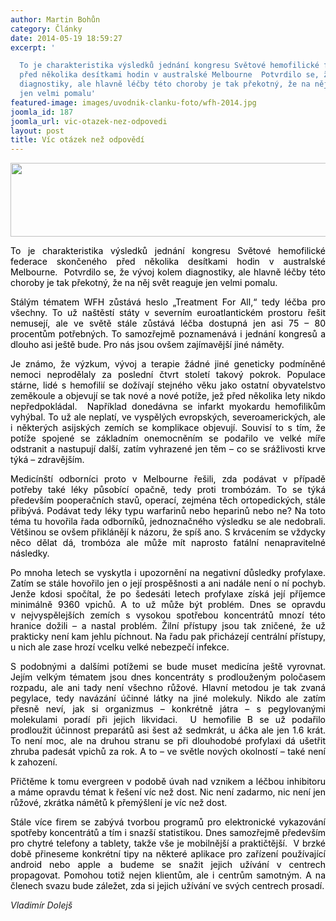 ```yaml
---
author: Martin Bohůn
category: Články
date: 2014-05-19 18:59:27
excerpt: '

  To je charakteristika výsledků jednání kongresu Světové hemofilické federace skončeného
  před několika desítkami hodin v australské Melbourne  Potvrdilo se, že vývoj kolem
  diagnostiky, ale hlavně léčby této choroby je tak překotný, že na něj svět reaguje
  jen velmi pomalu'
featured-image: images/uvodnik-clanku-foto/wfh-2014.jpg
joomla_id: 187
joomla_url: vic-otazek-nez-odpovedi
layout: post
title: Víc otázek než odpovědí
---
```


<p style="text-align: center;">
 <span style="color: #000000;">
  <img alt="" border="0" height="118" src="{{ site.baseurl }}/images/uvodnik-clanku-foto/wfh-2014.jpg" width="540"/>
  <br/>
 </span>
</p>
<p style="text-align: justify;">
 <span style="color: #000000;">
  To je charakteristika výsledků jednání kongresu Světové hemofilické federace skončeného před několika desítkami hodin v australské Melbourne.  Potvrdilo se, že vývoj kolem diagnostiky, ale hlavně léčby této choroby je tak překotný, že na něj svět reaguje jen velmi pomalu.
 </span>
</p>
<p style="text-align: justify;">
 <span style="color: #000000;">
  Stálým tématem WFH zůstává heslo „Treatment For All,“ tedy léčba pro všechny. To už naštěstí státy v severním euroatlantickém prostoru řešit nemusejí, ale ve světě stále zůstává léčba dostupná jen asi 75 – 80 procentům potřebných. To samozřejmě poznamenává i jednání kongresů a dlouho asi ještě bude. Pro nás jsou ovšem zajímavější jiné náměty.
 </span>
</p>
<p style="text-align: justify;">
 <span style="color: #000000;">
  Je známo, že výzkum, vývoj a terapie žádné jiné geneticky podmíněné nemoci neprodělaly za poslední čtvrt století takový pokrok. Populace stárne, lidé s hemofilií se dožívají stejného věku jako ostatní obyvatelstvo zeměkoule a objevují se tak nové a nové potíže, jež před několika lety nikdo nepředpokládal.  Například donedávna se infarkt myokardu hemofilikům vyhýbal. To už ale neplatí, ve vyspělých evropských, severoamerických, ale i některých asijských zemích se komplikace objevují. Souvisí to s tím, že potíže spojené se základním onemocněním se podařilo ve velké míře odstranit a nastupují další, zatím vyhrazené jen těm – co se srážlivosti krve týká – zdravějším.
 </span>
</p>
<p style="text-align: justify;">
 <span style="color: #000000;">
  Medicínští odborníci proto v Melbourne řešili, zda podávat v případě potřeby také léky působící opačně, tedy proti trombózám. To se týká především pooperačních stavů, operací, zejména těch ortopedických, stále přibývá. Podávat tedy léky typu warfarinů nebo heparinů nebo ne? Na toto téma tu hovořila řada odborníků, jednoznačného výsledku se ale nedobrali. Většinou se ovšem přiklánějí k názoru, že spíš ano. S krvácením se vždycky něco dělat dá, trombóza ale může mít naprosto fatální nenapravitelné následky.
 </span>
</p>
<p style="text-align: justify;">
 <span style="color: #000000;">
  Po mnoha letech se vyskytla i upozornění na negativní důsledky profylaxe. Zatím se stále hovořilo jen o její prospěšnosti a ani nadále není o ní pochyb. Jenže kdosi spočítal, že po šedesáti letech profylaxe získá její příjemce minimálně 9360 vpichů. A to už může být problém. Dnes se opravdu v nejvyspělejších zemích s vysokou spotřebou koncentrátů mnozí této hranice dožili – a nastal problém. Žilní přístupy jsou tak zničené, že už prakticky není kam jehlu píchnout. Na řadu pak přicházejí centrální přístupy, u nich ale zase hrozí vcelku velké nebezpečí infekce.
 </span>
</p>
<p style="text-align: justify;">
 <span style="color: #000000;">
  S podobnými a dalšími potížemi se bude muset medicína ještě vyrovnat. Jejím velkým tématem jsou dnes koncentráty s prodlouženým poločasem rozpadu, ale ani tady není všechno růžové. Hlavní metodou je tak zvaná pegylace, tedy navázání účinné látky na jiné molekuly. Nikdo ale zatím přesně neví, jak si organizmus – konkrétně játra – s pegylovanými molekulami poradí při jejich likvidaci.  U hemofilie B se už podařilo prodloužit účinnost preparátů asi šest až sedmkrát, u áčka ale jen 1.6 krát. To není moc, ale na druhou stranu se při dlouhodobé profylaxi dá ušetřit zhruba padesát vpichů za rok. A to – ve světle nových okolností – také není k zahození.
 </span>
</p>
<p style="text-align: justify;">
 <span style="color: #000000;">
  Přičtěme k tomu evergreen v podobě úvah nad vznikem a léčbou inhibitoru a máme opravdu témat k řešení víc než dost. Nic není zadarmo, nic není jen růžové, zkrátka námětů k přemýšlení je víc než dost.
 </span>
</p>
<p style="text-align: justify;">
 <span style="color: #000000;">
  Stále více firem se zabývá tvorbou programů pro elektronické vykazování spotřeby koncentrátů a tím i snazší statistikou. Dnes samozřejmě především pro chytré telefony a tablety, takže vše je mobilnější a praktičtější.  V brzké době přineseme konkrétní tipy na některé aplikace pro zařízení používající android nebo apple a budeme se snažit jejich užívání v centrech propagovat. Pomohou totiž nejen klientům, ale i centrům samotným. A na členech svazu bude záležet, zda si jejich užívání ve svých centrech prosadí.
 </span>
</p>
<p style="text-align: justify;">
 <em>
  Vladimír Dolejš
 </em>
</p>